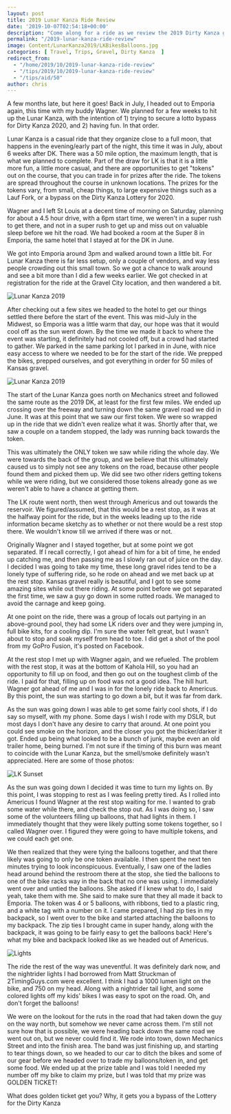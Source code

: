 ```yaml
---
layout: post
title: 2019 Lunar Kanza Ride Review
date: '2019-10-07T02:54:18+00:00'
description: "Come along for a ride as we review the 2019 Dirty Kanza gravel bicycle race!"
permalink: "/2019-lunar-kanza-ride-review"
image: Content/LunarKanza2019/LKBikesBalloons.jpg
categories: [ Travel, Trips, Gravel, Dirty Kanza  ]
redirect_from: 
  - "/home/2019/10/2019-lunar-kanza-ride-review"
  - "/tips/2019/10/2019-lunar-kanza-ride-review"
  - "/tips/aid/50"
author: chris
---
```

A few months late, but here it goes! Back in July, I headed out to Emporia again, this time with my buddy Wagner. We planned for a few weeks to hit up the Lunar Kanza, with the intention of 1) trying to secure a lotto bypass for Dirty Kanza 2020, and 2) having fun. In that order.

Lunar Kanza is a casual ride that they organize close to a full moon, that happens in the evening/early part of the night, this time it was in July, about 6 weeks after DK. There was a 50 mile option, the maximum length, that is what we planned to complete. Part of the draw for LK is that it is a little more fun, a little more casual, and there are opportunities to get "tokens" out on the course, that you can trade in for prizes after the ride. The tokens are spread throughout the course in unknown locations. The prizes for the tokens vary, from small, cheap things, to large expensive things such as a Lauf Fork, or a bypass on the Dirty Kanza Lottery for 2020.

Wagner and I left St Louis at a decent time of morning on Saturday, planning for about a 4.5 hour drive, with a 6pm start time, we weren't in a super rush to get there, and not in a super rush to get up and miss out on valuable sleep before we hit the road. We had booked a room at the Super 8 in Emporia, the same hotel that I stayed at for the DK in June.

We got into Emporia around 3pm and walked around town a little bit. For Lunar Kanza there is far less setup, only a couple of vendors, and way less people crowding out this small town. So we got a chance to walk around and see a bit more than I did a few weeks earlier. We got checked in at registration for the ride at the Gravel City location, and then wandered a bit.

![Lunar Kanza 2019](https://live.staticflickr.com/65535/48846774846_6d8f9abce0_z.jpg)

After checking out a few sites we headed to the hotel to get our things settled there before the start of the event. This was mid-July in the Midwest, so Emporia was a little warm that day, our hope was that it would cool off as the sun went down. By the time we made it back to where the event was starting, it definitely had not cooled off, but a crowd had started to gather. We parked in the same parking lot I parked in in June, with nice easy access to where we needed to be for the start of the ride. We prepped the bikes, prepped ourselves, and got everything in order for 50 miles of Kansas gravel.

![Lunar Kanza 2019](https://live.staticflickr.com/65535/48846964342_5a7d4b2103_z.jpg)

The start of the Lunar Kanza goes north on Mechanics street and followed the same route as the 2019 DK, at least for the first few miles. We ended up crossing over the freeway and turning down the same gravel road we did in June. It was at this point that we saw our first token. We were so wrapped up in the ride that we didn't even realize what it was. Shortly after that, we saw a couple on a tandem stopped, the lady was running back towards the token.

This was ultimately the ONLY token we saw while riding the whole day. We were towards the back of the group, and we believe that this ultimately caused us to simply not see any tokens on the road, because other people found them and picked them up. We did see two other riders getting tokens while we were riding, but we considered those tokens already gone as we weren't able to have a chance at getting them.

The LK route went north, then west through Americus and out towards the reservoir. We figured/assumed, that this would be a rest stop, as it was at the halfway point for the ride, but in the weeks leading up to the ride information became sketchy as to whether or not there would be a rest stop there. We wouldn't know till we arrived if there was or not.

Originally Wagner and I stayed together, but at some point we got separated. If I recall correctly, I got ahead of him for a bit of time, he ended up catching me, and then passing me as I slowly ran out of juice on the day. I decided I was going to take my time, these long gravel rides tend to be a lonely type of suffering ride, so he rode on ahead and we met back up at the rest stop. Kansas gravel really is beautiful, and I got to see some amazing sites while out there riding. At some point before we got separated the first time, we saw a guy go down in some rutted roads. We managed to avoid the carnage and keep going.

At one point on the ride, there was a group of locals out partying in an above-ground pool, they had some LK riders over and they were jumping in, full bike kits, for a cooling dip. I'm sure the water felt great, but I wasn't about to stop and soak myself from head to toe. I did get a shot of the pool from my GoPro Fusion, it's posted on Facebook.

At the rest stop I met up with Wagner again, and we refueled. The problem with the rest stop, it was at the bottom of Kahola Hill, so you had an opportunity to fill up on food, and then go out on the toughest climb of the ride. I paid for that, filling up on food was not a good idea. The hill hurt. Wagner got ahead of me and I was in for the lonely ride back to Americus. By this point, the sun was starting to go down a bit, but it was far from dark.

As the sun was going down I was able to get some fairly cool shots, if I do say so myself, with my phone. Some days I wish I rode with my DSLR, but most days I don't have any desire to carry that around. At one point you could see smoke on the horizon, and the closer you got the thicker/darker it got. Ended up being what looked to be a bunch of junk, maybe even an old trailer home, being burned. I'm not sure if the timing of this burn was meant to coincide with the Lunar Kanza, but the smell/smoke definitely wasn't appreciated. Here are some of those photos:

![LK Sunset](https://live.staticflickr.com/31337/48856758772_f90197f5e8_z.jpg)

As the sun was going down I decided it was time to turn my lights on. By this point, I was stopping to rest as I was feeling pretty tired. As I rolled into Americus I found Wagner at the rest stop waiting for me. I wanted to grab some water while there, and check the stop out. As I was doing so, I saw some of the volunteers filling up balloons, that had lights in them. I immediately thought that they were likely putting some tokens together, so I called Wagner over. I figured they were going to have multiple tokens, and we could each get one.

We then realized that they were tying the balloons together, and that there likely was going to only be one token available. I then spent the next ten minutes trying to look inconspicuous. Eventually, I saw one of the ladies head around behind the restroom there at the stop, she tied the balloons to one of the bike racks way in the back that no one was using. I immediately went over and untied the balloons. She asked if I knew what to do, I said yeah, take them with me. She said to make sure that they all made it back to Emporia. The token was 4 or 5 balloons, with ribbons, tied to a plastic ring, and a white tag with a number on it. I came prepared, I had zip ties in my backpack, so I went over to the bike and started attaching the balloons to my backpack. The zip ties I brought came in super handy, along with the backpack, it was going to be fairly easy to get the balloons back! Here's what my bike and backpack looked like as we headed out of Americus.

![Lights](https://live.staticflickr.com/31337/48856386753_4cbb7fddc6_z.jpg)

The ride the rest of the way was uneventful. It was definitely dark now, and the nightrider lights I had borrowed from Matt Struckman of 2TimingGuys.com were excellent. I think I had a 1000 lumen light on the bike, and 750 on my head. Along with a nightrider tail light, and some colored lights off my kids' bikes I was easy to spot on the road. Oh, and don't forget the balloons!

We were on the lookout for the ruts in the road that had taken down the guy on the way north, but somehow we never came across them. I'm still not sure how that is possible, we were heading back down the same road we went out on, but we never could find it. We rode into town, down Mechanics Street and into the finish area. The band was just finishing up, and starting to tear things down, so we headed to our car to ditch the bikes and some of our gear before we headed over to trade my balloons/token in, and get some food. We ended up at the prize table and I was told I needed my number off my bike to claim my prize, but I was told that my prize was GOLDEN TICKET!

What does golden ticket get you? Why, it gets you a bypass of the Lottery for the Dirty Kanza
